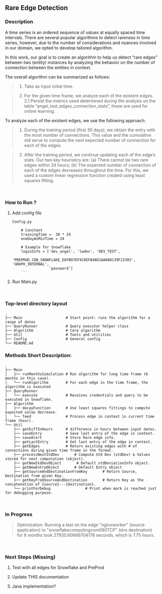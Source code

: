 ## Rare Edge Detection

### Description

A time series is an ordered sequence of values at equally spaced time intervals. There are several popular algorithms to detect rareness in time series, however, due to the number of considerations and nuances involved in our domain, we opted to develop tailored algorithm.

In this work, our goal is to create an algorithm to help us detect “rare edges” between two (entity) instances  by analyzing the behavior on the number of connection between the entities in context.

The overall algorithm can be summarized as follows:

> 1. Take as input initial time. 

> 2. For the given time frame, we analyze each of the existent edges.   
   2.1 Persist the metrics used determined during the analysis on the table “angel_test_edges_connection_stats”, these are used for online learning.


To analyze each of the existent edges, we use the following approach:

> 1. During the training period (first 30 days), we obtain the entry with the most number of connections. This value and the cumulative std serve to compute the next expected number of connection for each of the edges.

> 2. After the training period, we continue updating each of the edge’s stats. Our two key heuristics are: (a) There cannot be two rare edges within 24 hours; (b) The expected number of connection of each of the edges decreases throughout the time. For this, we used a custom linear regression function created using least squares fitting.

<br/>

### How to Run ?

1. Add config file
    ```
    Config.py

        # Constant
        trainingTime =  30 * 24
        oneDayAsMinTime = 24

        # Example for Snowflake
        loginInfo = ['dev_angel', 'lwdev', 'DEV_TEST',
                     'PREPROD_CDB_SNOWFLAKE_E6FB97EF9C0EFB48D1AA880139F22303', 'GRAPH_INTERNAL',
                     'password']
        ```
2. Run Main.py

<br/>

### Top-level directory layout

    .
    ├── Main                    # Start point: runs the algorithm for a range of dates
    ├── QueryRunner             # Query executor helper class
    ├── Algorithm               # Core algorithm
    ├── Util                    # Tools and utilities
    ├── Config                  # General config
    └── README.md
    
    
### Methods Short Description:
    .
    ├── Main
    │   ├── runMonthsSimulation # Run algorithm for long time frame (6 months in this case).
    │   └── runAlgorithm        # For each edge in the time frame, the algorithm is executed
    ├── QueryRunner
    │   └── execute             # Receives credentials and query to be executed in Snowflake.
    ├── Algorithm               
    │   ├── decayFunction       # Use least squares fittings to compute expected value decrease.
    │   └── feed                # Process edge in context in current time frame (hour).
    └── Util
        ├── getDiffInHours      # difference in hours between input dates.
        ├── saveEntry           # Save last entry of the edge in context.
        ├── saveAlert           # Store Rare edge info.
        ├── getLastEntry        # Get last entry of the edge in context.
        ├── getEdges            # Return existing edges with # of connections during given time frame in the format.
        ├── processNextStdDev       # Compute Std Dev (stdDev) & Values stored for next computation (object).
        ├── getNewStdDevObject       # Default stdDeviationInfo object.
        ├── getNewEntryObject       # Default Entry object
        ├── getSourceAndDestinationFromKey       # Return Source, Destination from given Key.
        ├── getKeyFromSourceAndDestination       # Return Key as the concatenation of {source}---{destination}.
        └── printForDebug                # Print when mark is reached just for debugging purpose.
    
<br/>

### In Progress

> Optimization: Running a test on the edge "nginxworker" (source application) to "snowflakecomputingcom080TCP" (dns destination) for 6 months took 27935.60666704178 seconds, which is 7.75 hours. 

<br/>

### Next Steps (Missing)

1. Test with all edges for Snowflake and PreProd

2. Update THIS documentation

3. Java implementation?
